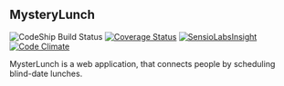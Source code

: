 ## MysteryLunch

![CodeShip Build Status](https://codeship.com/projects/33800a90-d958-0132-716f-7a3e7f4e6a2c/status?branch=master)
[![Coverage Status](https://coveralls.io/repos/shostakovich/lunch-o-mat/badge.svg)](https://coveralls.io/r/shostakovich/lunch-o-mat)
[![SensioLabsInsight](https://insight.sensiolabs.com/projects/756b77e5-9770-4d59-a7b0-669ec46379ae/mini.png)](https://insight.sensiolabs.com/projects/756b77e5-9770-4d59-a7b0-669ec46379ae)
[![Code Climate](https://codeclimate.com/github/shostakovich/lunch-o-mat/badges/gpa.svg)](https://codeclimate.com/github/shostakovich/lunch-o-mat)

MysterLunch is a web application, that connects people by scheduling blind-date lunches.
